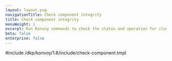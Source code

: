 ```yaml
---
layout: layout.pug
navigationTitle: Check component integrity
title: Check component integrity
menuWeight: 1
excerpt: Run Konvoy commands to check the status and operation for cluster components
beta: false
enterprise: false
---
```


<!-- markdownlint-disable MD004 MD007 MD025 MD030 MD018-->

#include /dkp/konvoy/1.8/include/check-component.tmpl
